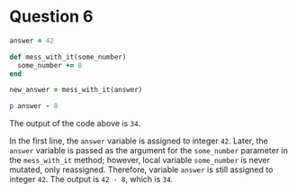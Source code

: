# Question 6

```ruby
answer = 42

def mess_with_it(some_number)
  some_number += 8
end

new_answer = mess_with_it(answer)

p answer - 8
```

The output of the code above is `34`.

In the first line, the `answer` variable is assigned to integer `42`.
Later, the `answer` variable is passed as the argument for the `some_number` parameter in the `mess_with_it` method; however, local variable `some_number` is never mutated, only reassigned.
Therefore, variable `answer` is still assigned to integer `42`.
The output is `42 - 8`, which is `34`.
